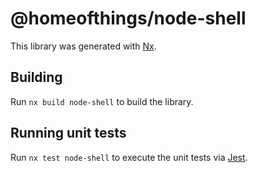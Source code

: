# @homeofthings/node-shell

This library was generated with [Nx](https://nx.dev).

## Building

Run `nx build node-shell` to build the library.

## Running unit tests

Run `nx test node-shell` to execute the unit tests via [Jest](https://jestjs.io).
